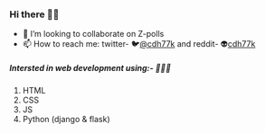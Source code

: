 ### Hi there 👋😎

- 👯 I’m looking to collaborate on Z-polls
- 📫 How to reach me: twitter- 🐦[@cdh77k](https://twitter.com/cdh77k)  and reddit- 👽[cdh77k](https://www.reddit.com/user/cdh77k)
 

##### Intersted in web development using:- 🧑🏽‍💻
1. HTML
2. CSS
3. JS
4. Python (django & flask)


<!--
**cdh77/cdh77** is a ✨ _special_ ✨ repository because its `README.md` (this file) appears on your GitHub profile.

Here are some ideas to get you started:

- 🔭 I’m currently working on ...
- 🌱 I’m currently learning ...
- 👯 I’m looking to collaborate on ...
- 🤔 I’m looking for help with ...
- 💬 Ask me about ...
- 📫 How to reach me: ...
- 😄 Pronouns: ...
- ⚡ Fun fact: ...
-->
